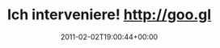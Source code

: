 ---
retweeted: false
source: <a href="http://termtter.org/" rel="nofollow">Termtter</a>
entities:
  hashtags: []
  symbols: []
  user_mentions:
  - name: Florian Gilcher (@skade@hachyderm.io)
    screen_name: Argorak
    indices:
    - '41'
    - '49'
    id_str: '27227212'
    id: '27227212'
  urls: []
display_text_range:
- '0'
- '98'
favorite_count: '0'
id_str: '32876085561528321'
truncated: false
retweet_count: '0'
id: '32876085561528321'
created_at: Wed Feb 02 19:00:44 +0000 2011
favorited: false
full_text: 'Ich interveniere! http://goo.gl/5Lj6L RT [@Argorak](https://twitter.com/Argorak):
  Am Bahnhof, auch "push & pull"-Station genannt.'
lang: de
tags:
- pesos:twitter
date: '2011-02-02T19:00:44+00:00'
src: https://twitter.com/bascht/status/32876085561528321
original_url: https://twitter.com/bascht/status/32876085561528321
type: twitter_tweet
text: 'Ich interveniere! http://goo.gl/5Lj6L RT [@Argorak](https://twitter.com/Argorak):
  Am Bahnhof, auch "push & pull"-Station genannt.'
title: Ich interveniere! http://goo.gl

---